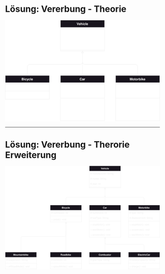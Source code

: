 # Lösung: Vererbung - Theorie

![images](./solution.drawio.svg)

---

# Lösung: Vererbung - Therorie Erweiterung

![images](./solution-extension.drawio.svg)

